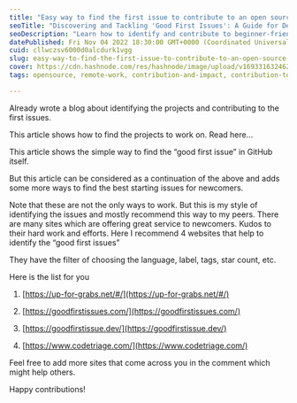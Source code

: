```yaml
---
title: "Easy way to find the first issue to contribute to an open source projects"
seoTitle: "Discovering and Tackling 'Good First Issues': A Guide for Developers"
seoDescription: "Learn how to identify and contribute to beginner-friendly open source projects. Find 'good first issue' tasks on GitHub and other platforms."
datePublished: Fri Nov 04 2022 18:30:00 GMT+0000 (Coordinated Universal Time)
cuid: cllwczsv6000d0alcdurk1vgg
slug: easy-way-to-find-the-first-issue-to-contribute-to-an-open-source-projects
cover: https://cdn.hashnode.com/res/hashnode/image/upload/v1693316324621/5e205aa3-901d-4074-b355-4df5f01c504f.png
tags: opensource, remote-work, contribution-and-impact, contribution-to-open-source, good-first-issue

---
```


Already wrote a blog about identifying the projects and contributing to the first issues.

This article shows how to find the projects to work on. Read here…

This article shows the simple way to find the “good first issue” in GitHub itself.

But this article can be considered as a continuation of the above and adds some more ways to find the best starting issues for newcomers.

Note that these are not the only ways to work. But this is my style of identifying the issues and mostly recommend this way to my peers. There are many sites which are offering great service to newcomers. Kudos to their hard work and efforts. Here I recommend 4 websites that help to identify the “good first issues”

They have the filter of choosing the language, label, tags, star count, etc.

Here is the list for you

1. [https://up-for-grabs.net/#/](https://up-for-grabs.net/#/)
    
2. [https://goodfirstissues.com/](https://goodfirstissues.com/)
    
3. [https://goodfirstissue.dev/](https://goodfirstissue.dev/)
    
4. [https://www.codetriage.com/](https://www.codetriage.com/)
    

Feel free to add more sites that come across you in the comment which might help others.

Happy contributions!